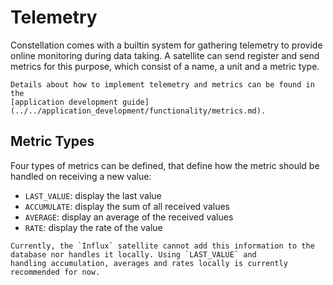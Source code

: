 # Telemetry

Constellation comes with a builtin system for gathering telemetry to provide online monitoring during data taking.
A satellite can send register and send metrics for this purpose, which consist of a name, a unit and a metric type.

```{seealso}
Details about how to implement telemetry and metrics can be found in the
[application development guide](../../application_development/functionality/metrics.md).
```

## Metric Types

Four types of metrics can be defined, that define how the metric should be handled on receiving a new value:

- `LAST_VALUE`: display the last value
- `ACCUMULATE`: display the sum of all received values
- `AVERAGE`: display an average of the received values
- `RATE`: display the rate of the value

```{attention}
Currently, the `Influx` satellite cannot add this information to the database nor handles it locally. Using `LAST_VALUE` and
handling accumulation, averages and rates locally is currently recommended for now.
```
